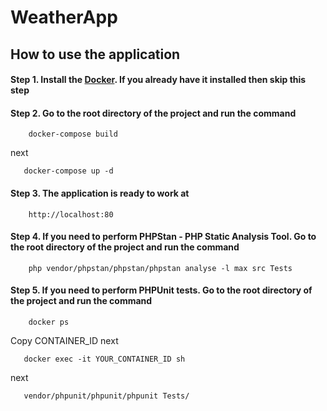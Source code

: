 # WeatherApp
## How to use the application
#### Step 1. Install the [Docker](https://www.docker.com/). If you already have it installed then skip this step
#### Step 2. Go to the root directory of the project and run the command
```
    docker-compose build
```
next
```
   docker-compose up -d
```
#### Step 3. The application is ready to work at
```
    http://localhost:80
```
#### Step 4. If you need to perform PHPStan - PHP Static Analysis Tool. Go to the root directory of the project and run the command
```
    php vendor/phpstan/phpstan/phpstan analyse -l max src Tests
```
#### Step 5. If you need to perform PHPUnit tests. Go to the root directory of the project and run the command
```
    docker ps
```
Copy CONTAINER_ID 
next
```
   docker exec -it YOUR_CONTAINER_ID sh
```
next
```
   vendor/phpunit/phpunit/phpunit Tests/
```
